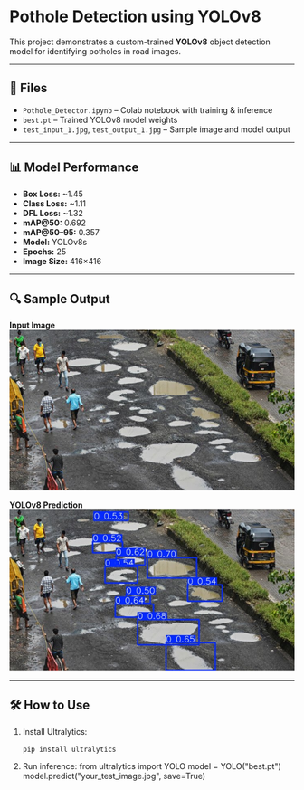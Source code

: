# Pothole Detection using YOLOv8

This project demonstrates a custom-trained **YOLOv8** object detection model for identifying potholes in road images.

---

## 📁 Files

- `Pothole_Detector.ipynb` – Colab notebook with training & inference
- `best.pt` – Trained YOLOv8 model weights
- `test_input_1.jpg`, `test_output_1.jpg` – Sample image and model output

---

## 📊 Model Performance

- **Box Loss:** ~1.45  
- **Class Loss:** ~1.11  
- **DFL Loss:** ~1.32  
- **mAP@50:** 0.692  
- **mAP@50–95:** 0.357  
- **Model:** YOLOv8s  
- **Epochs:** 25  
- **Image Size:** 416×416

---

## 🔍 Sample Output

**Input Image**  
![Input](test_input_1.jpg)

**YOLOv8 Prediction**  
![Output](test_output_1.png)

---

## 🛠️ How to Use

1. Install Ultralytics:
   ```bash
   pip install ultralytics
2. Run inference:
   from ultralytics import YOLO
   model = YOLO("best.pt")
   model.predict("your_test_image.jpg", save=True)
